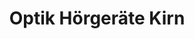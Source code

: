 ---
title: "Optik Hörgeräte Kirn"
url: /oberndorf-am-neckar/optik-hoergeraete-kirn/
shop: Optiker
---